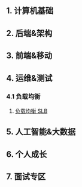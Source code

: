 ## 1. 计算机基础
## 2. 后端&架构
## 3. 前端&移动
## 4. 运维&测试
### 4.1 负载均衡
1. [负载均衡 SLB](https://github.com/ldbmcs/Developer-Notes/blob/master/doc/%E8%BF%90%E7%BB%B4%26%E6%B5%8B%E8%AF%95/%E8%B4%9F%E8%BD%BD%E5%9D%87%E8%A1%A1/%E8%B4%9F%E8%BD%BD%E5%9D%87%E8%A1%A1%20SLB.md)
## 5. 人工智能&大数据
## 6. 个人成长
## 7. 面试专区